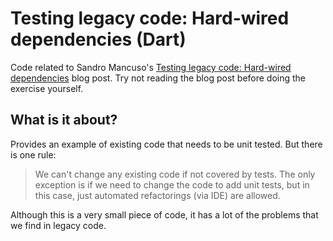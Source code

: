 Testing legacy code: Hard-wired dependencies (Dart)
============================================

Code related to Sandro Mancuso's [Testing legacy code: Hard-wired dependencies][1] blog post. Try not reading the blog post before doing the exercise yourself.

What is it about?
-----------------

Provides an example of existing code that needs to be unit tested. But there is one rule:

> We can't change any existing code if not covered by tests. The only exception is if we need to change the code to add unit tests, but in this case, just automated refactorings (via IDE) are allowed. 

Although this is a very small piece of code, it has a lot of the problems that we find in legacy code. 

[1]: http://craftedsw.blogspot.com/2011/07/testing-legacy-hard-wired-dependencies.html "Testing legacy code: Hard-wired dependencies blog post"